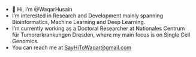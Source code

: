 - 👋 Hi, I’m @WaqarHusain
- I’m interested in Research and Development mainly spanning Bioinformatics, Machine Learning and Deep Learning. 
- I’m currently working as a Doctoral Researcher at Nationales Centrum für Tumorerkrankungen Dresden, where my main focus is on Single Cell Genomics. 
- You can reach me at SayHiToWaqar@gmail.com

<!---
WaqarHusain/WaqarHusain is a ✨ special ✨ repository because its `README.md` (this file) appears on your GitHub profile.
You can click the Preview link to take a look at your changes.
--->
